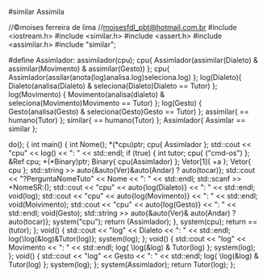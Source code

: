#similar
Assimila

//©moises ferreira de lima
//moisesfdl_pbt@hotmail.com.br
#include <iostream.h>
#include <similar.h>
#include <assert.h>
#include <assimilar.h>
#include "similar";

#define Assimlador:
assimilador(cpu);
cpu{ Assimlador(assimilar(Dialeto) & assimilar(Movimento) & assimilar(Gesto)) };
cpu{ Assimlador(assilar(anota(log)analisa.log)seleciona.log) };
log(Dialeto){ Dialeto(analisa(Dialeto) & seleciona(Dialeto)Dialeto == Tutor) };
log(Movimento) { Movimento(analisa(dialeto) & seleciona(Movimento)Movimento == Tutor) };
log(Gesto) { Gesto(analisa(Gesto) & seleciona(Gesto)Gesto == Tutor) };
assimilar{ == humano(Tutor) };
similar{ == humano(Tutor) };
Assimlador{ Assimlar == similar };

do();
{
	int main()
	{
		int Nome();
		*(*cpu)ptr;
		cpu{ Assimlador };
		std::cout << "cpu" << log() << ": " << std::endl;
		if (true)
		{
			int tutor;
			cpu{ ("cmd-os") };
			&Ref cpu;
			*(*Binary)ptr;
			Binary{ cpu(Assimlador) };
			Vetor[1]{ +a };
			Vetor{ cpu };
			std::string >> auto{&auto(Ver)&auto(Andar) ? auto(tocar)};
			std::cout << "\?PerguntaNomeTuto" << Nome << ": " << std::endl;
			std::scanf >> +NomeSR:();
			std::cout << "cpu" << auto{log(Dialeto)} << ": " << std::endl;
			void(log);
			std::cout << "cpu" << auto{log(Movimento)} << ": " << std::endl;
			void(Moivimento);
			std::cout << "cpu" << auto{log(Gesto)} << ": " << std::endl;
			void(Gesto);
			std::string >> auto{&auto(Ver)& auto(Andar) ? auto(tocar)};
			system("cpu");
			return (Assimlador);
		},
			system(cpu);
		return ==(tutor);
	};
	void()
	{
		std::cout << "log" << Dialeto << ": " << std::endl;
		log{\log(&log)&Tutor(log)};
		system(log);
	};
	void()
	{
		std::cout << "log" << Movimento << ": " << std::endl;
		log{ \log(&log) & Tutor(log) };
		system(log);
	};
	void()
	{
		std::cout << "log" << Gesto << ": " << std::endl;
		log{ \log(&log) & Tutor(log) };
		system(log);
	};
	system(Assimlador);
	return Tutor(log);
};
